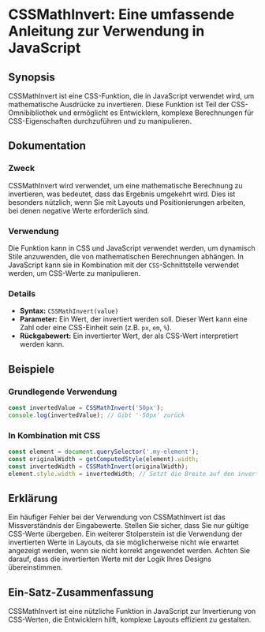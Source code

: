 <!--
Meta Description: # CSSMathInvert: Eine umfassende Anleitung zur Verwendung in JavaScript ## Synopsis CSSMathInvert ist eine CSS-Funktion, die in JavaScript verwendet w...
Meta Keywords: css, cssmathinvert, der, javascript, die
-->

# CSSMathInvert: Eine umfassende Anleitung zur Verwendung in JavaScript

## Synopsis
CSSMathInvert ist eine CSS-Funktion, die in JavaScript verwendet wird, um mathematische Ausdrücke zu invertieren. Diese Funktion ist Teil der CSS-Omnibibliothek und ermöglicht es Entwicklern, komplexe Berechnungen für CSS-Eigenschaften durchzuführen und zu manipulieren.

## Dokumentation
### Zweck
CSSMathInvert wird verwendet, um eine mathematische Berechnung zu invertieren, was bedeutet, dass das Ergebnis umgekehrt wird. Dies ist besonders nützlich, wenn Sie mit Layouts und Positionierungen arbeiten, bei denen negative Werte erforderlich sind.

### Verwendung
Die Funktion kann in CSS und JavaScript verwendet werden, um dynamisch Stile anzuwenden, die von mathematischen Berechnungen abhängen. In JavaScript kann sie in Kombination mit der `CSS`-Schnittstelle verwendet werden, um CSS-Werte zu manipulieren.

### Details
- **Syntax:** `CSSMathInvert(value)`
- **Parameter:** Ein Wert, der invertiert werden soll. Dieser Wert kann eine Zahl oder eine CSS-Einheit sein (z.B. `px`, `em`, `%`).
- **Rückgabewert:** Ein invertierter Wert, der als CSS-Wert interpretiert werden kann.

## Beispiele
### Grundlegende Verwendung
```javascript
const invertedValue = CSSMathInvert('50px');
console.log(invertedValue); // Gibt '-50px' zurück
```

### In Kombination mit CSS
```javascript
const element = document.querySelector('.my-element');
const originalWidth = getComputedStyle(element).width;
const invertedWidth = CSSMathInvert(originalWidth);
element.style.width = invertedWidth; // Setzt die Breite auf den invertierten Wert
```

## Erklärung
Ein häufiger Fehler bei der Verwendung von CSSMathInvert ist das Missverständnis der Eingabewerte. Stellen Sie sicher, dass Sie nur gültige CSS-Werte übergeben. Ein weiterer Stolperstein ist die Verwendung der invertierten Werte in Layouts, da sie möglicherweise nicht wie erwartet angezeigt werden, wenn sie nicht korrekt angewendet werden. Achten Sie darauf, dass die invertierten Werte mit der Logik Ihres Designs übereinstimmen.

## Ein-Satz-Zusammenfassung
CSSMathInvert ist eine nützliche Funktion in JavaScript zur Invertierung von CSS-Werten, die Entwicklern hilft, komplexe Layouts effizient zu gestalten.